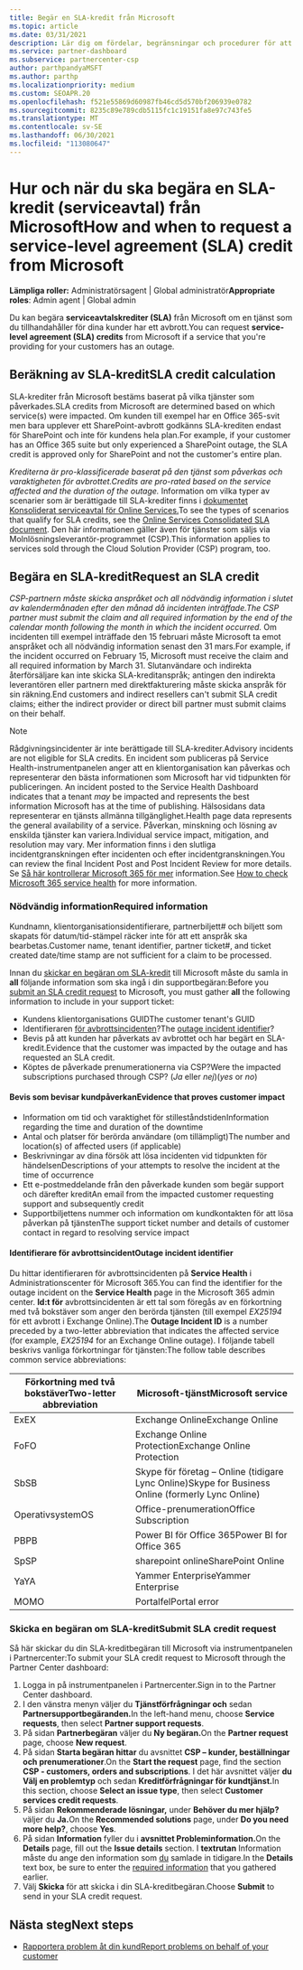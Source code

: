 ```yaml
---
title: Begär en SLA-kredit från Microsoft
ms.topic: article
ms.date: 03/31/2021
description: Lär dig om fördelar, begränsningar och procedurer för att begära en servicenivåavtalskredit (SLA) från Microsoft om dina kunder drabbas av ett tjänstavbrott.
ms.service: partner-dashboard
ms.subservice: partnercenter-csp
author: parthpandyaMSFT
ms.author: parthp
ms.localizationpriority: medium
ms.custom: SEOAPR.20
ms.openlocfilehash: f521e55869d60987fb46cd5d570bf206939e0782
ms.sourcegitcommit: 8235c89e789cdb5115fc1c19151fa8e97c743fe5
ms.translationtype: MT
ms.contentlocale: sv-SE
ms.lasthandoff: 06/30/2021
ms.locfileid: "113080647"
---
```

# <a name="how-and-when-to-request-a-service-level-agreement-sla-credit-from-microsoft"></a><span data-ttu-id="f0e1b-103">Hur och när du ska begära en SLA-kredit (serviceavtal) från Microsoft</span><span class="sxs-lookup"><span data-stu-id="f0e1b-103">How and when to request a service-level agreement (SLA) credit from Microsoft</span></span>

<span data-ttu-id="f0e1b-104">**Lämpliga roller:** Administratörsagent | Global administratör</span><span class="sxs-lookup"><span data-stu-id="f0e1b-104">**Appropriate roles**: Admin agent | Global admin</span></span>

<span data-ttu-id="f0e1b-105">Du kan begära **serviceavtalskrediter (SLA)** från Microsoft om en tjänst som du tillhandahåller för dina kunder har ett avbrott.</span><span class="sxs-lookup"><span data-stu-id="f0e1b-105">You can request **service-level agreement (SLA) credits** from Microsoft if a service that you're providing for your customers has an outage.</span></span>

## <a name="sla-credit-calculation"></a><span data-ttu-id="f0e1b-106">Beräkning av SLA-kredit</span><span class="sxs-lookup"><span data-stu-id="f0e1b-106">SLA credit calculation</span></span>

<span data-ttu-id="f0e1b-107">SLA-krediter från Microsoft bestäms baserat på vilka tjänster som påverkades.</span><span class="sxs-lookup"><span data-stu-id="f0e1b-107">SLA credits from Microsoft are determined based on which service(s) were impacted.</span></span> <span data-ttu-id="f0e1b-108">Om kunden till exempel har en Office 365-svit men bara upplever ett SharePoint-avbrott godkänns SLA-krediten endast för SharePoint och inte för kundens hela plan.</span><span class="sxs-lookup"><span data-stu-id="f0e1b-108">For example, if your customer has an Office 365 suite but only experienced a SharePoint outage, the SLA credit is approved only for SharePoint and not the customer's entire plan.</span></span>

<span data-ttu-id="f0e1b-109">*Krediterna är pro-klassificerade baserat på den tjänst som påverkas och varaktigheten för avbrottet.*</span><span class="sxs-lookup"><span data-stu-id="f0e1b-109">*Credits are pro-rated based on the service affected and the duration of the outage.*</span></span> <span data-ttu-id="f0e1b-110">Information om vilka typer av scenarier som är berättigade till SLA-krediter finns i [dokumentet Konsoliderat serviceavtal för Online Services.](http://www.microsoftvolumelicensing.com/DocumentSearch.aspx?Mode=3&DocumentTypeId=37)</span><span class="sxs-lookup"><span data-stu-id="f0e1b-110">To see the types of scenarios that qualify for SLA credits, see the [Online Services Consolidated SLA document](http://www.microsoftvolumelicensing.com/DocumentSearch.aspx?Mode=3&DocumentTypeId=37).</span></span> <span data-ttu-id="f0e1b-111">Den här informationen gäller även för tjänster som säljs via Molnlösningsleverantör-programmet (CSP).</span><span class="sxs-lookup"><span data-stu-id="f0e1b-111">This information applies to services sold through the Cloud Solution Provider (CSP) program, too.</span></span>


## <a name="request-an-sla-credit"></a><span data-ttu-id="f0e1b-112">Begära en SLA-kredit</span><span class="sxs-lookup"><span data-stu-id="f0e1b-112">Request an SLA credit</span></span>

<span data-ttu-id="f0e1b-113">*CSP-partnern måste skicka anspråket och all nödvändig information i slutet av kalendermånaden efter den månad då incidenten inträffade.*</span><span class="sxs-lookup"><span data-stu-id="f0e1b-113">*The CSP partner must submit the claim and all required information by the end of the calendar month following the month in which the incident occurred.*</span></span> <span data-ttu-id="f0e1b-114">Om incidenten till exempel inträffade den 15 februari måste Microsoft ta emot anspråket och all nödvändig information senast den 31 mars.</span><span class="sxs-lookup"><span data-stu-id="f0e1b-114">For example, if the incident occurred on February 15, Microsoft must receive the claim and all required information by March 31.</span></span> <span data-ttu-id="f0e1b-115">Slutanvändare och indirekta återförsäljare kan inte skicka SLA-kreditanspråk; antingen den indirekta leverantören eller partnern med direktfakturering måste skicka anspråk för sin räkning.</span><span class="sxs-lookup"><span data-stu-id="f0e1b-115">End customers and indirect resellers can't submit SLA credit claims; either the indirect provider or direct bill partner must submit claims on their behalf.</span></span>

> [!NOTE]
> <span data-ttu-id="f0e1b-116">Rådgivningsincidenter är inte berättigade till SLA-krediter.</span><span class="sxs-lookup"><span data-stu-id="f0e1b-116">Advisory incidents are not eligible for SLA credits.</span></span> <span data-ttu-id="f0e1b-117">En incident som publiceras på Service Health-instrumentpanelen anger att en klientorganisation kan påverkas och representerar den bästa informationen som Microsoft har vid tidpunkten för publiceringen. </span><span class="sxs-lookup"><span data-stu-id="f0e1b-117">An incident posted to the Service Health Dashboard indicates that a tenant *may* be impacted and represents the best information Microsoft has at the time of publishing.</span></span> <span data-ttu-id="f0e1b-118">Hälsosidans data representerar en tjänsts allmänna tillgänglighet.</span><span class="sxs-lookup"><span data-stu-id="f0e1b-118">Health page data represents the general availability of a service.</span></span> <span data-ttu-id="f0e1b-119">Påverkan, minskning och lösning av enskilda tjänster kan variera.</span><span class="sxs-lookup"><span data-stu-id="f0e1b-119">Individual service impact, mitigation, and resolution may vary.</span></span> <span data-ttu-id="f0e1b-120">Mer information finns i den slutliga incidentgranskningen efter incidenten och efter incidentgranskningen.</span><span class="sxs-lookup"><span data-stu-id="f0e1b-120">You can review the final Incident Post and Post Incident Review for more details.</span></span> <span data-ttu-id="f0e1b-121">Se [Så här kontrollerar Microsoft 365 för mer](/microsoft-365/enterprise/view-service-health#incidents-and-advisories) information.</span><span class="sxs-lookup"><span data-stu-id="f0e1b-121">See [How to check Microsoft 365 service health](/microsoft-365/enterprise/view-service-health#incidents-and-advisories) for more information.</span></span>

### <a name="required-information"></a><span data-ttu-id="f0e1b-122">Nödvändig information</span><span class="sxs-lookup"><span data-stu-id="f0e1b-122">Required information</span></span>

<span data-ttu-id="f0e1b-123">Kundnamn, klientorganisationsidentifierare, partnerbiljett# och biljett som skapats för datum/tid-stämpel räcker inte för att ett anspråk ska bearbetas.</span><span class="sxs-lookup"><span data-stu-id="f0e1b-123">Customer name, tenant identifier, partner ticket#, and ticket created date/time stamp are not sufficient for a claim to be processed.</span></span>

<span data-ttu-id="f0e1b-124">Innan du [skickar en begäran om SLA-kredit](#submit-sla-credit-request) till Microsoft måste du samla in **all** följande information som ska ingå i din supportbegäran:</span><span class="sxs-lookup"><span data-stu-id="f0e1b-124">Before you [submit an SLA credit request](#submit-sla-credit-request) to Microsoft, you must gather **all** the following information to include in your support ticket:</span></span>

- <span data-ttu-id="f0e1b-125">Kundens klientorganisations GUID</span><span class="sxs-lookup"><span data-stu-id="f0e1b-125">The customer tenant's GUID</span></span>
- <span data-ttu-id="f0e1b-126">Identifieraren [för avbrottsincidenten](#outage-incident-identifier)?</span><span class="sxs-lookup"><span data-stu-id="f0e1b-126">The [outage incident identifier](#outage-incident-identifier)?</span></span>
- <span data-ttu-id="f0e1b-127">Bevis på att kunden har påverkats av avbrottet och har begärt en SLA-kredit.</span><span class="sxs-lookup"><span data-stu-id="f0e1b-127">Evidence that the customer was impacted by the outage and has requested an SLA credit.</span></span>
- <span data-ttu-id="f0e1b-128">Köptes de påverkade prenumerationerna via CSP?</span><span class="sxs-lookup"><span data-stu-id="f0e1b-128">Were the impacted subscriptions purchased through CSP?</span></span> <span data-ttu-id="f0e1b-129">(*Ja* eller *nej*)</span><span class="sxs-lookup"><span data-stu-id="f0e1b-129">(*yes* or *no*)</span></span>

#### <a name="evidence-that-proves-customer-impact"></a><span data-ttu-id="f0e1b-130">Bevis som bevisar kundpåverkan</span><span class="sxs-lookup"><span data-stu-id="f0e1b-130">Evidence that proves customer impact</span></span>

- <span data-ttu-id="f0e1b-131">Information om tid och varaktighet för stilleståndstiden</span><span class="sxs-lookup"><span data-stu-id="f0e1b-131">Information regarding the time and duration of the downtime</span></span>
- <span data-ttu-id="f0e1b-132">Antal och platser för berörda användare (om tillämpligt)</span><span class="sxs-lookup"><span data-stu-id="f0e1b-132">The number and location(s) of affected users (if applicable)</span></span>
- <span data-ttu-id="f0e1b-133">Beskrivningar av dina försök att lösa incidenten vid tidpunkten för händelsen</span><span class="sxs-lookup"><span data-stu-id="f0e1b-133">Descriptions of your attempts to resolve the incident at the time of occurrence</span></span>
- <span data-ttu-id="f0e1b-134">Ett e-postmeddelande från den påverkade kunden som begär support och därefter kredit</span><span class="sxs-lookup"><span data-stu-id="f0e1b-134">An email from the impacted customer requesting support and subsequently credit</span></span>
- <span data-ttu-id="f0e1b-135">Supportbiljettens nummer och information om kundkontakten för att lösa påverkan på tjänsten</span><span class="sxs-lookup"><span data-stu-id="f0e1b-135">The support ticket number and details of customer contact in regard to resolving service impact</span></span>


#### <a name="outage-incident-identifier"></a><span data-ttu-id="f0e1b-136">Identifierare för avbrottsincident</span><span class="sxs-lookup"><span data-stu-id="f0e1b-136">Outage incident identifier</span></span>

<span data-ttu-id="f0e1b-137">Du hittar identifieraren för avbrottsincidenten på **Service Health** i Administrationscenter för Microsoft 365.</span><span class="sxs-lookup"><span data-stu-id="f0e1b-137">You can find the identifier for the outage incident on the **Service Health** page in the Microsoft 365 admin center.</span></span> <span data-ttu-id="f0e1b-138">**Id:t för** avbrottsincidenten är ett tal som föregås av en förkortning med två bokstäver som anger den berörda tjänsten (till exempel *EX25194* för ett avbrott i Exchange Online).</span><span class="sxs-lookup"><span data-stu-id="f0e1b-138">The **Outage Incident ID** is a number preceded by a two-letter abbreviation that indicates the affected service (for example, *EX25194* for an Exchange Online outage).</span></span> <span data-ttu-id="f0e1b-139">I följande tabell beskrivs vanliga förkortningar för tjänsten:</span><span class="sxs-lookup"><span data-stu-id="f0e1b-139">The follow table describes common service abbreviations:</span></span>

| <span data-ttu-id="f0e1b-140">Förkortning med två bokstäver</span><span class="sxs-lookup"><span data-stu-id="f0e1b-140">Two-letter abbreviation</span></span> | <span data-ttu-id="f0e1b-141">Microsoft-tjänst</span><span class="sxs-lookup"><span data-stu-id="f0e1b-141">Microsoft service</span></span> |
| ----------------------- | ----------------- |
| <span data-ttu-id="f0e1b-142">Ex</span><span class="sxs-lookup"><span data-stu-id="f0e1b-142">EX</span></span> | <span data-ttu-id="f0e1b-143">Exchange Online</span><span class="sxs-lookup"><span data-stu-id="f0e1b-143">Exchange Online</span></span> |
| <span data-ttu-id="f0e1b-144">Fo</span><span class="sxs-lookup"><span data-stu-id="f0e1b-144">FO</span></span> | <span data-ttu-id="f0e1b-145">Exchange Online Protection</span><span class="sxs-lookup"><span data-stu-id="f0e1b-145">Exchange Online Protection</span></span> |
| <span data-ttu-id="f0e1b-146">Sb</span><span class="sxs-lookup"><span data-stu-id="f0e1b-146">SB</span></span> | <span data-ttu-id="f0e1b-147">Skype för företag – Online (tidigare Lync Online)</span><span class="sxs-lookup"><span data-stu-id="f0e1b-147">Skype for Business Online (formerly Lync Online)</span></span> |
| <span data-ttu-id="f0e1b-148">Operativsystem</span><span class="sxs-lookup"><span data-stu-id="f0e1b-148">OS</span></span> | <span data-ttu-id="f0e1b-149">Office-prenumeration</span><span class="sxs-lookup"><span data-stu-id="f0e1b-149">Office Subscription</span></span> |
| <span data-ttu-id="f0e1b-150">PB</span><span class="sxs-lookup"><span data-stu-id="f0e1b-150">PB</span></span> | <span data-ttu-id="f0e1b-151">Power BI för Office 365</span><span class="sxs-lookup"><span data-stu-id="f0e1b-151">Power BI for Office 365</span></span> |
| <span data-ttu-id="f0e1b-152">Sp</span><span class="sxs-lookup"><span data-stu-id="f0e1b-152">SP</span></span> | <span data-ttu-id="f0e1b-153">sharepoint online</span><span class="sxs-lookup"><span data-stu-id="f0e1b-153">SharePoint Online</span></span> |
| <span data-ttu-id="f0e1b-154">Ya</span><span class="sxs-lookup"><span data-stu-id="f0e1b-154">YA</span></span> | <span data-ttu-id="f0e1b-155">Yammer Enterprise</span><span class="sxs-lookup"><span data-stu-id="f0e1b-155">Yammer Enterprise</span></span> |
| <span data-ttu-id="f0e1b-156">MO</span><span class="sxs-lookup"><span data-stu-id="f0e1b-156">MO</span></span> | <span data-ttu-id="f0e1b-157">Portalfel</span><span class="sxs-lookup"><span data-stu-id="f0e1b-157">Portal error</span></span> |

### <a name="submit-sla-credit-request"></a><span data-ttu-id="f0e1b-158">Skicka en begäran om SLA-kredit</span><span class="sxs-lookup"><span data-stu-id="f0e1b-158">Submit SLA credit request</span></span>

<span data-ttu-id="f0e1b-159">Så här skickar du din SLA-kreditbegäran till Microsoft via instrumentpanelen i Partnercenter:</span><span class="sxs-lookup"><span data-stu-id="f0e1b-159">To submit your SLA credit request to Microsoft through the Partner Center dashboard:</span></span>

1. <span data-ttu-id="f0e1b-160">Logga in på instrumentpanelen i Partnercenter.</span><span class="sxs-lookup"><span data-stu-id="f0e1b-160">Sign in to the Partner Center dashboard.</span></span>
2. <span data-ttu-id="f0e1b-161">I den vänstra menyn väljer du **Tjänstförfrågningar och** sedan **Partnersupportbegäranden.**</span><span class="sxs-lookup"><span data-stu-id="f0e1b-161">In the left-hand menu, choose **Service requests**, then select **Partner support requests**.</span></span>
3. <span data-ttu-id="f0e1b-162">På sidan **Partnerbegäran** väljer du **Ny begäran.**</span><span class="sxs-lookup"><span data-stu-id="f0e1b-162">On the **Partner request** page, choose **New request**.</span></span>
4. <span data-ttu-id="f0e1b-163">På sidan **Starta begäran hittar** du avsnittet **CSP – kunder, beställningar och prenumerationer**.</span><span class="sxs-lookup"><span data-stu-id="f0e1b-163">On the **Start the request** page, find the section **CSP - customers, orders and subscriptions**.</span></span> <span data-ttu-id="f0e1b-164">I det här avsnittet väljer **du Välj en problemtyp** och sedan **Kreditförfrågningar för kundtjänst.**</span><span class="sxs-lookup"><span data-stu-id="f0e1b-164">In this section, choose **Select an issue type**, then select **Customer services credit requests**.</span></span>
5. <span data-ttu-id="f0e1b-165">På sidan **Rekommenderade lösningar,** under **Behöver du mer hjälp?** väljer du **Ja.**</span><span class="sxs-lookup"><span data-stu-id="f0e1b-165">On the **Recommended solutions** page, under **Do you need more help?**, choose **Yes**.</span></span>
6. <span data-ttu-id="f0e1b-166">På sidan **Information** fyller du i **avsnittet Probleminformation.**</span><span class="sxs-lookup"><span data-stu-id="f0e1b-166">On the **Details** page, fill out the **Issue details** section.</span></span> <span data-ttu-id="f0e1b-167">I **textrutan** Information måste du ange den information som [du](#required-information) samlade in tidigare.</span><span class="sxs-lookup"><span data-stu-id="f0e1b-167">In the **Details** text box, be sure to enter the [required information](#required-information) that you gathered earlier.</span></span>
7. <span data-ttu-id="f0e1b-168">Välj **Skicka** för att skicka i din SLA-kreditbegäran.</span><span class="sxs-lookup"><span data-stu-id="f0e1b-168">Choose **Submit** to send in your SLA credit request.</span></span>

## <a name="next-steps"></a><span data-ttu-id="f0e1b-169">Nästa steg</span><span class="sxs-lookup"><span data-stu-id="f0e1b-169">Next steps</span></span>

- [<span data-ttu-id="f0e1b-170">Rapportera problem åt din kund</span><span class="sxs-lookup"><span data-stu-id="f0e1b-170">Report problems on behalf of your customer</span></span>](report-problems-on-behalf-of-a-customer.md)
